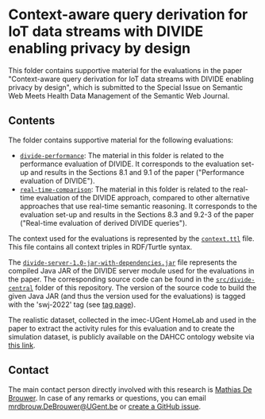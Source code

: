 # Context-aware query derivation for IoT data streams with DIVIDE enabling privacy by design

This folder contains supportive material for the evaluations in the paper "Context-aware query derivation for IoT data streams with DIVIDE enabling privacy by design", which is submitted to the Special Issue on Semantic Web Meets Health Data Management of the Semantic Web Journal.

## Contents

The folder contains supportive material for the following evaluations:

* [`divide-performance`](divide-performance): The material in this folder is related to the performance evaluation of DIVIDE. It corresponds to the evaluation set-up and results in the Sections 8.1 and 9.1 of the paper ("Performance evaluation of DIVIDE").
* [`real-time-comparison`](real-time-comparison): The material in this folder is related to the real-time evaluation of the DIVIDE approach, compared to other alternative approaches that use real-time semantic reasoning. It corresponds to the evaluation set-up and results in the Sections 8.3 and 9.2-3 of the paper ("Real-time evaluation of derived DIVIDE queries").

The context used for the evaluations is represented by the [`context.ttl`](context.ttl) file. This file contains all context triples in RDF/Turtle syntax.

The [`divide-server-1.0-jar-with-dependencies.jar`](divide-server-1.0-jar-with-dependencies.jar) file represents the compiled Java JAR of the DIVIDE server module used for the evaluations in the paper. The corresponding source code can be found in the [`src/divide-central`](../../src/divide-central) folder of this repository. The version of the source code to build the given Java JAR (and thus the version used for the evaluations) is tagged with the 'swj-2022' tag (see [tag page](../../../../tags)).

The realistic dataset, collected in the imec-UGent HomeLab and used in the paper to extract the activity rules for this evaluation and to create the simulation dataset, is publicly available on the DAHCC ontology website via [this link](https://dahcc.idlab.ugent.be/dataset.html).

## Contact
 
The main contact person directly involved with this research is [Mathias De Brouwer](https://www.linkedin.com/in/mathiasdebrouwer/). In case of any remarks or questions, you can email [mrdbrouw.DeBrouwer@UGent.be](mailto:mrdbrouw.DeBrouwer@UGent.be) or [create a GitHub issue](../../../../issues/new).
